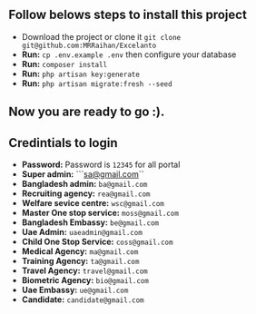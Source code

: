 ## Follow belows steps to install this project
* Download the project or clone it ```git clone git@github.com:MRRaihan/Excelanto```
* __Run:__ ```cp .env.example .env``` then configure your database
* __Run:__ ```composer install```
* __Run:__ ```php artisan key:generate```
* __Run:__ ```php artisan migrate:fresh --seed ```

## Now you are ready to go  :).

## Credintials to login
* __Password:__ Password is ```12345``` for all portal
* __Super admin:__ ```sa@gmail.com`` 
* __Bangladesh admin:__ ```ba@gmail.com``` 
* __Recruiting agency:__ ```rea@gmail.com``` 
* __Welfare sevice centre:__ ```wsc@gmail.com``` 
* __Master One stop service:__ ```moss@gmail.com``` 
* __Bangladesh Embassy:__ ```be@gmail.com``` 
* __Uae Admin:__ ```uaeadmin@gmail.com``` 
* __Child One Stop Service:__ ```coss@gmail.com``` 
* __Medical Agency:__ ```ma@gmail.com``` 
* __Training Agency:__ ```ta@gmail.com``` 
* __Travel Agency:__ ```travel@gmail.com``` 
* __Biometric Agency:__ ```bio@gmail.com``` 
* __Uae Embassy:__ ```ue@gmail.com``` 
* __Candidate:__ ```candidate@gmail.com``` 
